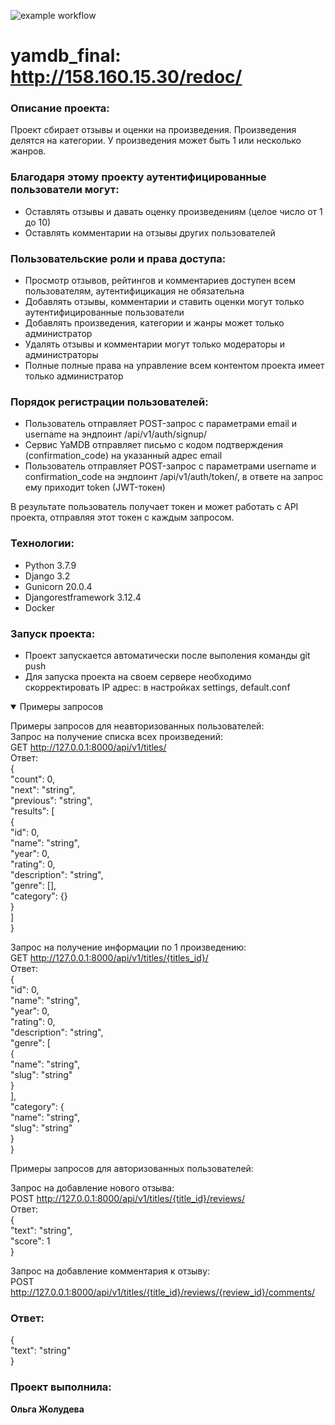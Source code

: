 ![example workflow](https://github.com/Olga-Zholudeva/yamdb_final/actions/workflows/yamdb_workflow.yml/badge.svg)

# yamdb_final: http://158.160.15.30/redoc/

### Описание проекта:

Проект сбирает отзывы и оценки на произведения. Произведения делятся на категории. 
У произведения может быть 1 или несколько жанров. 

### Благодаря этому проекту аутентифицированные пользователи  могут:
- Оставлять отзывы и давать оценку произведениям (целое число от 1 до 10)
- Оставлять комментарии на отзывы других пользователей

### Пользовательские роли и права доступа:
- Просмотр отзывов, рейтингов и комментариев доступен всем пользователям, аутентифицикация не обязательна
- Добавлять отзывы, комментарии и ставить оценки могут только аутентифицированные пользователи
- Добавлять произведения, категории и жанры может только администратор
- Удалять отзывы и комментарии могут только модераторы и администраторы
- Полные  полные права на управление всем контентом проекта имеет только администратор

### Порядок регистрации пользователей:
- Пользователь отправляет POST-запрос с параметрами email и username на эндпоинт /api/v1/auth/signup/
- Сервис YaMDB отправляет письмо с кодом подтверждения (confirmation_code) на указанный адрес email
- Пользователь отправляет POST-запрос с параметрами username и confirmation_code на эндпоинт /api/v1/auth/token/, в ответе на запрос ему приходит token (JWT-токен)

В результате пользователь получает токен и может работать с API проекта, отправляя этот токен с каждым запросом.

### Технологии:

- Python 3.7.9
- Django 3.2
- Gunicorn 20.0.4
- Djangorestframework 3.12.4
- Docker

### Запуск проекта:
 - Проект запускается автоматически после выполения команды git push 
 - Для запуска проекта на своем сервере необходимо скорректировать IP адрес: в настройках settings, default.conf 

<details open>
 <summary>Примеры запросов</summary> 
 
Примеры запросов для неавторизованных пользователей:  
Запрос на получение списка всех произведений:  
GET http://127.0.0.1:8000/api/v1/titles/  
Ответ:  
{  
"count": 0,  
"next": "string",  
"previous": "string",  
"results": [  
{  
"id": 0,  
"name": "string",  
"year": 0,  
"rating": 0,  
"description": "string",  
"genre": [],  
"category": {}  
}  
]  
}  

Запрос на получение информации по 1 произведению:  
GET http://127.0.0.1:8000/api/v1/titles/{titles_id}/  
Ответ:  
{  
"id": 0,  
"name": "string",  
"year": 0,  
"rating": 0,  
"description": "string",  
"genre": [  
{  
"name": "string",  
"slug": "string"  
}  
],  
"category": {  
"name": "string",  
"slug": "string"  
}  
}  

Примеры запросов для авторизованных пользователей:  

Запрос на добавление нового отзыва:  
POST http://127.0.0.1:8000/api/v1/titles/{title_id}/reviews/  
Ответ:  
{  
"text": "string",  
"score": 1  
}  

Запрос на добавление комментария к отзыву:  
POST http://127.0.0.1:8000/api/v1/titles/{title_id}/reviews/{review_id}/comments/  
### Ответ:  
{  
"text": "string"  
}  
</details>

### Проект выполнила:

 **Ольга Жолудева**

